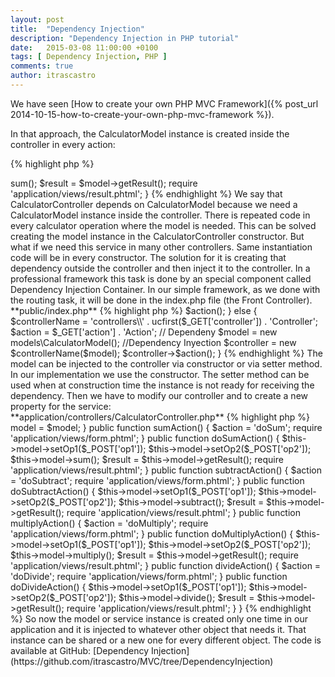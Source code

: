 ```yaml
---
layout: post
title:  "Dependency Injection"
description: "Dependency Injection in PHP tutorial"
date:   2015-03-08 11:00:00 +0100
tags: [ Dependency Injection, PHP ]
comments: true
author: itrascastro
---
```


We have seen [How to create your own PHP MVC Framework]({% post_url 2014-10-15-how-to-create-your-own-php-mvc-framework %}).

In that approach, the  CalculatorModel instance is created inside the controller in every action:

{% highlight php %}
<?php
public function doSumAction()
{
    $model = new CalculatorModel($_POST['op1'], $_POST['op2']);
    $model->sum();
    $result = $model->getResult();
    require 'application/views/result.phtml';
}
{% endhighlight %}

We say that CalculatorController depends on CalculatorModel because we need a CalculatorModel instance inside the controller.

There is repeated code in every calculator operation where the model is needed. This can be solved creating the model instance in the CalculatorController constructor. But what if we need this service in many other controllers. Same instantiation code will be in every constructor.

The solution for it is creating that dependency outside the controller and then inject it to the controller.

In a professional framework this task is done by an special component called Dependency Injection Container. In our simple framework, as we done with the routing task, it will be done in the index.php file (the Front Controller).

**public/index.php**

{% highlight php %}
<?php
chdir(dirname(__DIR__));
require 'application/controllers/IndexController.php';
require 'application/controllers/CalculatorController.php';
require 'application/models/CalculatorModel.php';
if (!isset($_GET['controller']))
{
    $controllerName = 'controllers\\IndexController';
    $action         = 'indexAction';
    $controller = new $controllerName();
    $controller->$action();
}
else
{
    $controllerName     = 'controllers\\' . ucfirst($_GET['controller']) . 'Controller';
    $action             = $_GET['action'] . 'Action';
    // Dependeny
    $model = new models\CalculatorModel();
    //Dependency Inyection
    $controller = new $controllerName($model);
    $controller->$action();
}
{% endhighlight %}

The model can be injected to the controller via constructor or via setter method. In our implementation we use the constructor.

The setter method can be used when at construction time the instance is not ready for receiving the dependency.

Then we have to modify our controller and to create a new property for the service:

**application/controllers/CalculatorController.php**

{% highlight php %}
<?php
namespace controllers;
use models\CalculatorModel;
class CalculatorController
{
    /**
     * @var CalculatorModel
     */
    private $model;
    function __construct(CalculatorModel $model)
    {
        $this->model = $model;
    }
    public function sumAction()
    {
        $action = 'doSum';
        require 'application/views/form.phtml';
    }
    public function doSumAction()
    {
        $this->model->setOp1($_POST['op1']);
        $this->model->setOp2($_POST['op2']);
        $this->model->sum();
        $result = $this->model->getResult();
        require 'application/views/result.phtml';
    }
    public function subtractAction()
    {
        $action = 'doSubtract';
        require 'application/views/form.phtml';
    }
    public function doSubtractAction()
    {
        $this->model->setOp1($_POST['op1']);
        $this->model->setOp2($_POST['op2']);
        $this->model->subtract();
        $result = $this->model->getResult();
        require 'application/views/result.phtml';
    }
    public function multiplyAction()
    {
        $action = 'doMultiply';
        require 'application/views/form.phtml';
    }
    public function doMultiplyAction()
    {
        $this->model->setOp1($_POST['op1']);
        $this->model->setOp2($_POST['op2']);
        $this->model->multiply();
        $result = $this->model->getResult();
        require 'application/views/result.phtml';
    }
    public function divideAction()
    {
        $action = 'doDivide';
        require 'application/views/form.phtml';
    }
    public function doDivideAction()
    {
        $this->model->setOp1($_POST['op1']);
        $this->model->setOp2($_POST['op2']);
        $this->model->divide();
        $result = $this->model->getResult();
        require 'application/views/result.phtml';
    }
}
{% endhighlight %}

So now the model or service instance is created only one time in our application and it is injected to whatever other object that needs it. That instance can be shared or a new one for every different object.

The code is available at GitHub: [Dependency Injection](https://github.com/itrascastro/MVC/tree/DependencyInjection)

